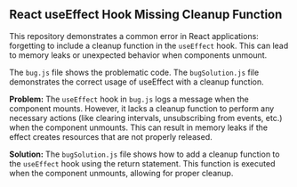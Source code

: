 ## React useEffect Hook Missing Cleanup Function
This repository demonstrates a common error in React applications: forgetting to include a cleanup function in the `useEffect` hook.  This can lead to memory leaks or unexpected behavior when components unmount.

The `bug.js` file shows the problematic code. The `bugSolution.js` file demonstrates the correct usage of useEffect with a cleanup function.

**Problem:** The `useEffect` hook in `bug.js` logs a message when the component mounts. However, it lacks a cleanup function to perform any necessary actions (like clearing intervals, unsubscribing from events, etc.) when the component unmounts. This can result in memory leaks if the effect creates resources that are not properly released.

**Solution:** The `bugSolution.js` file shows how to add a cleanup function to the `useEffect` hook using the return statement.  This function is executed when the component unmounts, allowing for proper cleanup.
